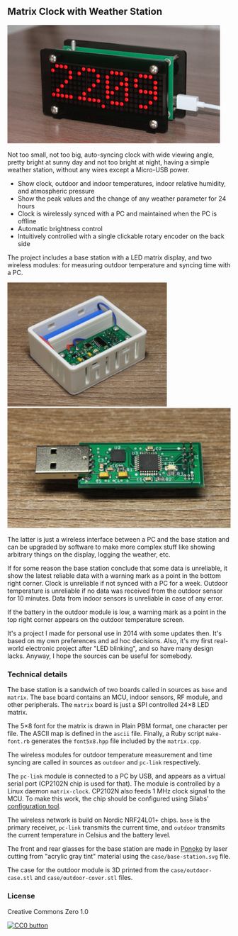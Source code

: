 ## Matrix Clock with Weather Station

![Base station](assets/base-station.gif)

Not too small, not too big, auto-syncing clock with wide viewing angle,
pretty bright at sunny day and not too bright at night, having a
simple weather station, without any wires except a Micro-USB power.

- Show clock, outdoor and indoor temperatures, indoor relative humidity, and
  atmospheric pressure
- Show the peak values and the change of any weather parameter for 24 hours
- Clock is wirelessly synced with a PC and maintained when the PC is offline
- Automatic brightness control
- Intuitively controlled with a single clickable rotary encoder on the back side

The project includes a base station with a LED matrix display, and two
wireless modules: for measuring outdoor temperature and syncing time with a PC.

![Outdoor module](assets/outdoor.png) ![PC link module](assets/pc-link.png)

The latter is just a wireless interface between a PC and the base station and
can be upgraded by software to make more complex stuff like showing arbitrary
things on the display, logging the weather, etc.

If for some reason the base station conclude that some data is unreliable, it show the
latest reliable data with a warning mark as a point in the bottom right corner.
Clock is unreliable if not synced with a PC for a week. Outdoor temperature is unreliable if no
data was received from the outdoor sensor for 10 minutes. Data from indoor sensors
is unreliable in case of any error.

If the battery in the outdoor module is low, a warning mark as a point in
the top right corner appears on the outdoor temperature screen.

It's a project I made for personal use in 2014 with some updates then.
It's based on my own preferences and ad hoc decisions. Also, it's my first
real-world electronic project after "LED blinking", and so have many design
lacks. Anyway, I hope the sources can be useful for somebody.

### Technical details

The base station is a sandwich of two boards called in sources as `base` and
`matrix`. The `base` board contains an MCU, indoor sensors, RF module, and other
peripherals. The `matrix` board is just a SPI controlled 24×8 LED matrix.

The 5×8 font for the matrix is drawn in Plain PBM format, one character per
file. The ASCII map is defined in the `ascii` file. Finally, a Ruby script
`make-font.rb` generates the `font5x8.hpp` file included by the `matrix.cpp`.

The wireless modules for outdoor temperature measurement and time syncing are
called in sources as `outdoor` and `pc-link` respectively.

The `pc-link` module is connected to a PC by USB, and appears as a virtual
serial port (CP2102N chip is used for that). The module is controlled by
a Linux daemon `matrix-clock`. CP2102N also feeds 1 MHz clock signal
to the MCU. To make this work, the chip should be configured using
Silabs' [configuration tool](https://www.silabs.com/products/development-tools/software/simplicity-studio).

The wireless network is build on Nordic NRF24L01+ chips.
`base` is the primary receiver, `pc-link` transmits the current time, and
`outdoor` transmits the current temperature in Celsius and the battery level.

The front and rear glasses for the base station are made in
[Ponoko](https://www.ponoko.com/) by laser cutting from "acrylic gray tint"
material using the `case/base-station.svg` file.

The case for the outdoor module is 3D printed from the `case/outdoor-case.stl`
and `case/outdoor-cover.stl` files.

### License

Creative Commons Zero 1.0

[![CC0 button](https://licensebuttons.net/p/zero/1.0/88x31.png)](http://creativecommons.org/publicdomain/zero/1.0/)

